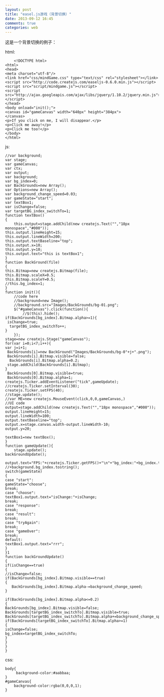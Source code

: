 ```yaml
---
layout: post
title: "easel.js游戏（背景切换）"
date: 2013-09-12 16:45
comments: true
categories: web
---
```

这是一个背景切换的例子：
<!--more-->
html:

        <!DOCTYPE html>
    <html>
    <head>
    <meta charset="utf-8"/>
    <link href="css/mindGame.css" type="text/css" rel="stylesheet"></link>
    <script src="http://code.createjs.com/easeljs-0.6.0.min.js"></script>
    <script src="script/mindgame.js"></script>
    <script src="http://ajax.googleapis.com/ajax/libs/jquery/1.10.2/jquery.min.js"></script>
    </head>
    <body onload="init();">
    <canvas id="gameCanvas" width="640px" height="384px">
    </canvas>
    <p>If you click on me, I will disappear.</p>
    <p>Click me away!</p>
    <p>Click me too!</p>
    </body>
    </html>

js:
    
    //var background;
    var stage;
    var gameCanvas;
    var ctx;
    var output;
    var background;
    var bg_index=0;
    var BackGrounds=new Array();  
    var Options=new Array();
    var background_change_speed=0.03;
    var gameState="start";
    var textBox1;
    var isChange=false;
    var targetBG_index_switchTo=1;
    function textBox()
    {
    	this.output=stage.addChild(new createjs.Text("","18px monospace","#000"));
    this.output.lineHeight=15;
    this.output.lineWidth=200;
    this.output.textBaseline="top";
    this.output.x=10;
    this.output.y=10;
    this.output.text="this is textBox1";
    }
    function BackGround(file)
    {
    this.Bitmap=new createjs.Bitmap(file);
    this.Bitmap.scaleX=0.5;
    this.Bitmap.scaleY=0.5;
    //this.bg_index=1;
    }
    function init(){
    	//code here
    	//background=new Image();
    	//background.src="Images/BackGrounds/bg-01.png";
    	$("#gameCanvas").click(function(){
    		//$(this).hide();
    if(BackGrounds[bg_index].Bitmap.alpha>=1){
     isChange=true;
      targetBG_index_switchTo++;
    }  
    	});   
    stage=new createjs.Stage("gameCanvas");
    for(var i=0;i<7;i++){
    var j=i+1;
     BackGrounds[i]=new BackGround("Images/BackGrounds/bg-0"+j+".png");
     BackGrounds[i].Bitmap.visible=false;
      BackGrounds[i].Bitmap.alpha=0.2;
     stage.addChild(BackGrounds[i].Bitmap);
    }
     BackGrounds[0].Bitmap.visible=true;
     BackGrounds[0].Bitmap.alpha=1;
    createjs.Ticker.addEventListener("tick",gameUpdate);
    //createjs.Ticker.setInterval(30);
    createjs.Ticker.setFPS(40);
    //stage.update();
    //var ME=new createjs.MouseEvent(click,0,0,gameCanvas,)
    //UI code
    output=stage.addChild(new createjs.Text("","18px monospace","#000"));
    output.lineHeight=15;
    output.lineWidth=100;
    output.textBaseline="top";
    output.x=stage.canvas.width-output.lineWidth-10;
    output.y=20;
    
    textBox1=new textBox();
    }
    function gameUpdate(){
    	stage.update();
    backGroundUpdate();
    	output.text="FPS:"+createjs.Ticker.getFPS()+"\n"+"bg_index:"+bg_index.toString();
    //+background.bg_index.tostring();  
    switch(gameState)
    {
    case "start":
    gameState="choose";
    break;
    case "choose":
    textBox1.output.text="isChange:"+isChange;
    break;
    case "response":
    break;
    case "result":
    break;
    case "tryAgain":
    break;
    case "gameOver":
    break;
    default:
    textBox1.output.text="rrr";
    }
    }1
    function backGroundUpdate()
    {
    if(isChange==true)
    {
    //isChange=false;
    if(BackGrounds[bg_index].Bitmap.visible==true)
    {
       BackGrounds[bg_index].Bitmap.alpha-=background_change_speed;
    }
     
    if(BackGrounds[bg_index].Bitmap.alpha<=0.2)
    {
    BackGrounds[bg_index].Bitmap.visible=false;
    BackGrounds[targetBG_index_switchTo].Bitmap.visible=true;
    BackGrounds[targetBG_index_switchTo].Bitmap.alpha+=background_change_speed;
    if(BackGrounds[targetBG_index_switchTo].Bitmap.alpha>=1)
    {
    isChange=false;
    bg_index=targetBG_index_switchTo;
    }
    }
    }
    }

css:
           
    body{
    	 background-color:#aabbaa;
    }
    #gameCanvas{
    	background-color:rgba(0,0,0,1);
    }
